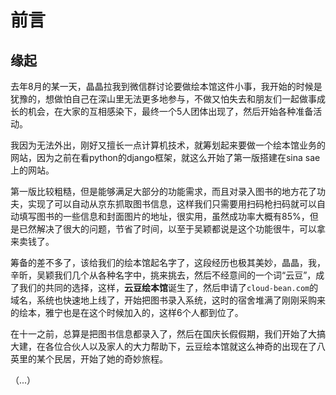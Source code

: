 # 前言

## 缘起
去年8月的某一天，晶晶拉我到微信群讨论要做绘本馆这件小事，我开始的时候是犹豫的，想做怕自己在深山里无法更多地参与，不做又怕失去和朋友们一起做事成长的机会，在大家的互相感染下，最终一个5人团体出现了，然后开始各种准备活动。

我因为无法外出，刚好又擅长一点计算机技术，就筹划起来要做一个绘本馆业务的网站，因为之前在看python的django框架，就这么开始了第一版搭建在sina sae上的网站。

第一版比较粗糙，但是能够满足大部分的功能需求，而且对录入图书的地方花了功夫，实现了可以自动从京东抓取图书信息，这样我们只需要用扫码枪扫码就可以自动填写图书的一些信息和封面图片的地址，很实用，虽然成功率大概有85%，但是已然解决了很大的问题，节省了时间，以至于吴颖都说是这个功能很牛，可以拿来卖钱了。

筹备的差不多了，该给我们的绘本馆起名字了，这段经历也极其美妙，晶晶，我，辛昕，吴颖我们几个从各种名字中，挑来挑去，然后不经意间的一个词“云豆”，成了我们的共同的选择，这样，**云豆绘本馆**诞生了，然后申请了`cloud-bean.com`的域名，系统也快速地上线了，开始把图书录入系统，这时的宿舍堆满了刚刚采购来的绘本，雅宁也是在这个时候加入的，这样6个人都到位了。

在十一之前，总算是把图书信息都录入了，然后在国庆长假假期，我们开始了大搞大建，在各位合伙人以及家人的大力帮助下，云豆绘本馆就这么神奇的出现在了八英里的某个民居，开始了她的奇妙旅程。

（...）
